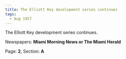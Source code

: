 ```yaml
---  
title: The Elliott Key development series continues  
tags:  
  - Aug 1957  
---  
```

  
The Elliott Key development series continues.  
  
Newspapers: **Miami Morning News or The Miami Herald**  
  
Page: **2**, Section: **A** 
